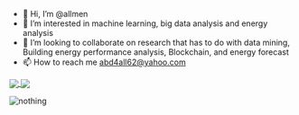 - 👋 Hi, I’m @allmen
- 👀 I’m interested in machine learning, big data analysis and energy analysis
- 💞️ I’m looking to collaborate on research that has to do with data mining, Building energy performance analysis, Blockchain, and energy forecast
- 📫 How to reach me abd4all62@yahoo.com


<a href="https://github.com/anuraghazra/github-readme-stats">  
  <img align="center" src="https://github-readme-stats.vercel.app/api?username=allmen&count_private=true&show_icons=true&include_all_commits=true&hide_border=true&hide_title=true&theme=merko" /> 
</a> 

<a href="https://github.com/anuraghazra/github-readme-stats">   
  <img align="center" src="https://github-readme-stats.vercel.app/api/top-langs/?username=allmen&hide_title=true&hide_border=true&hide=jupyter%20notebook&theme=highcontrast" /> 
</a>

![nothing](https://visitor-badge.laobi.icu/badge?page_id=Lionelsy)
<!---
allmen/allmen is a ✨ special ✨ repository because its `README.md` (this file) appears on your GitHub profile.
You can click the Preview link to take a look at your changes.
--->
